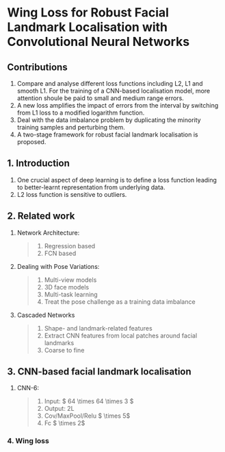 # Wing Loss for Robust Facial Landmark Localisation with Convolutional Neural Networks
## Contributions
1. Compare and analyse different loss functions including L2, L1 and smooth L1.
For the training of a CNN-based localisation model, more attention shoule be paid to small and medium range errors. 
2. A new loss amplifies the impact of errors from the interval by switching from L1 loss to a modified logarithm function.
3. Deal with the data imbalance problem by duplicating the minority training samples and perturbing them.
4. A two-stage framework for robust facial landmark localisation is proposed.
## 1. Introduction
1. One crucial aspect of deep learning is to define a loss function leading to better-learnt representation from underlying data.
2. L2 loss function is sensitive to outliers.
## 2. Related work
1. Network Architecture:
    >1. Regression based
    >2. FCN based
2. Dealing with Pose Variations:
    >1. Multi-view models
    >2. 3D face models
    >3. Multi-task learning
    >4. Treat the pose challenge as a training data imbalance
3. Cascaded Networks
    >1. Shape- and landmark-related features
    >2. Extract CNN features from local patches around facial landmarks
    >3. Coarse to fine
## 3. CNN-based facial landmark localisation
1. CNN-6: 
    >1. Input: $ 64 \times 64 \times 3 $
    >2. Output: 2L
    >3. Cov/MaxPool/Relu $ \times 5$  
    >4. Fc $ \times 2$
### 4. Wing loss
